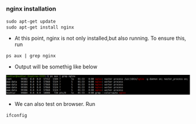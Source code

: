 ### nginx installation
```
sudo apt-get update
sudo apt-get install nginx
```
* At this point, nginx is not only installed,but also running. To ensure this, run
```
ps aux | grep nginx
```
* Output will be somethig like below
<img src="grep_nginx.png" width="100%" height="80%">

* We can also test on browser. Run 

```
ifconfig
```
